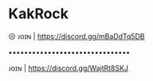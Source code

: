 # KakRock
😒
ᴊᴏɪɴ | 
https://discord.gg/mBaDdTq5DB


•••••••••••••••••••••••••••••••


ᴊᴏɪɴ |
https://discord.gg/WajtRt8SKJ
